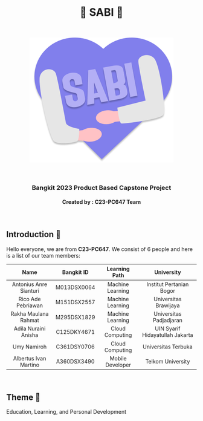 <h1 align="center"> 🫰 SABI 🤞</h1>
<br>
<p align="center">
  <img src="https://github.com/C23-PC647-SABI/.github/blob/main/profile/logo.png?raw=true">
</p>
<br>
<h3 align="center">Bangkit 2023 Product Based Capstone Project</h3>
<h4 align="center">Created by : C23-PC647 Team</h4>
<br>

## Introduction 👋
Hello everyone, we are from **C23-PC647**. We consist of 6 people and here is a list of our team members:

| Name | Bangkit ID | Learning Path | University |
| :---: | :---: | :---: | :---: |
| Antonius Anre Sianturi  | M013DSX0064  | Machine Learning | Institut Pertanian Bogor |
| Rico Ade Pebriawan | M151DSX2557  | Machine Learning | Universitas Brawijaya |
| Rakha Maulana Rahmat | M295DSX1829  | Machine Learning | Universitas Padjadjaran |
| Adila Nuraini Anisha | C125DKY4671  | Cloud Computing | UIN Syarif Hidayatullah Jakarta |
| Umy Namiroh | C361DSY0706  | Cloud Computing | Universitas Terbuka |
| Albertus Ivan Martino | A360DSX3490 | Mobile Developer | Telkom University |

<br>

## Theme 📖
Education, Learning, and Personal Development
